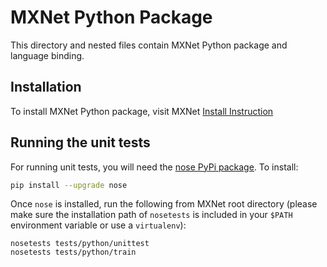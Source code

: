 MXNet Python Package
====================
This directory and nested files contain MXNet Python package and language binding.

## Installation
To install MXNet Python package, visit MXNet [Install Instruction](http://mxnet.incubator.apache.org/install/index.html)


## Running the unit tests

For running unit tests, you will need the [nose PyPi package](https://pypi.python.org/pypi/nose). To install:
```bash
pip install --upgrade nose
```

Once ```nose``` is installed, run the following from MXNet root directory (please make sure the installation path of ```nosetests``` is included in your ```$PATH``` environment variable or use a ```virtualenv```):
```
nosetests tests/python/unittest
nosetests tests/python/train

```
